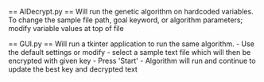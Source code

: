 == AIDecrypt.py == 
   Will run the genetic algorithm on hardcoded variables. To change the sample file path, goal keyword, or algorithm parameters; modify variable values at top of file

== GUI.py ==
  Will run a tkinter application to run the same algorithm.
    - Use the default settings or modify
    - select a sample text file which will then be encrypted with given key
    - Press 'Start'
    - Algorithm will run and continue to update the best key and decrypted text
